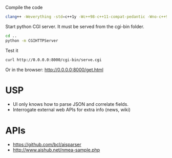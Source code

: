 Compile the code
```bash
clang++ -Weverything -std=c++1y -Wc++98-c++11-compat-pedantic -Wno-c++98-compat -o cgi-bin/serve.cgi serve.cpp
```

Start python CGI server. It must be served from the cgi-bin folder.
```bash
cd ..
python -m CGIHTTPServer
```

Test it
```bash
curl http://0.0.0.0:8000/cgi-bin/serve.cgi
```

Or in the browser: http://0.0.0.0:8000/get.html

# USP
- UI only knows how to parse JSON and correlate fields.
- Interrogate external web APIs for extra info (news, wiki)

# APIs
- https://github.com/bcl/aisparser
- http://www.aishub.net/nmea-sample.php
